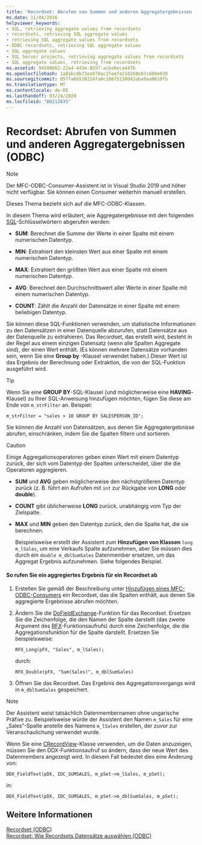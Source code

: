 ```yaml
---
title: 'Recordset: Abrufen von Summen und anderen Aggregatergebnissen (ODBC)'
ms.date: 11/04/2016
helpviewer_keywords:
- SQL, retrieving aggregate values from recordsets
- recordsets, retrieving SQL aggregate values
- retrieving SQL aggregate values from recordsets
- ODBC recordsets, retrieving SQL aggregate values
- SQL aggregate values
- SQL Server projects, retrieving aggregate values from recordsets
- SQL aggregate values, retrieving from recordsets
ms.assetid: 94500662-22a4-443e-82d7-acbe6eca447b
ms.openlocfilehash: 1a8abc8b73ee878ac2feefa210268e87c608e938
ms.sourcegitcommit: 857fa6b530224fa6c18675138043aba9aa0619fb
ms.translationtype: MT
ms.contentlocale: de-DE
ms.lasthandoff: 03/24/2020
ms.locfileid: "80212835"
---
```

# <a name="recordset-obtaining-sums-and-other-aggregate-results-odbc"></a>Recordset: Abrufen von Summen und anderen Aggregatergebnissen (ODBC)

> [!NOTE]
> Der MFC-ODBC-Consumer-Assistent ist in Visual Studio 2019 und höher nicht verfügbar. Sie können einen Consumer weiterhin manuell erstellen.

Dieses Thema bezieht sich auf die MFC-ODBC-Klassen.

In diesem Thema wird erläutert, wie Aggregatergebnisse mit den folgenden [SQL](../../data/odbc/sql.md)-Schlüsselwörtern abgerufen werden:

- **SUM**: Berechnet die Summe der Werte in einer Spalte mit einem numerischen Datentyp.

- **MIN**: Extrahiert den kleinsten Wert aus einer Spalte mit einem numerischen Datentyp.

- **MAX**: Extrahiert den größten Wert aus einer Spalte mit einem numerischen Datentyp.

- **AVG**: Berechnet den Durchschnittswert aller Werte in einer Spalte mit einem numerischen Datentyp.

- **COUNT**: Zählt die Anzahl der Datensätze in einer Spalte mit einem beliebigen Datentyp.

Sie können diese SQL-Funktionen verwenden, um statistische Informationen zu den Datensätzen in einer Datenquelle abzurufen, statt Datensätze aus der Datenquelle zu extrahieren. Das Recordset, das erstellt wird, besteht in der Regel aus einem einzigen Datensatz (wenn alle Spalten Aggregate sind), der einen Wert enthält. (Es können mehrere Datensätze vorhanden sein, wenn Sie eine **Group by** -Klausel verwendet haben.) Dieser Wert ist das Ergebnis der Berechnung oder Extraktion, die von der SQL-Funktion ausgeführt wird.

> [!TIP]
>  Wenn Sie eine **GROUP BY**-SQL-Klausel (und möglicherweise eine **HAVING**-Klausel) zu Ihrer SQL-Anweisung hinzufügen möchten, fügen Sie diese am Ende von `m_strFilter` an. Beispiel:

```
m_strFilter = "sales > 10 GROUP BY SALESPERSON_ID";
```

Sie können die Anzahl von Datensätzen, aus denen Sie Aggregatergebnisse abrufen, einschränken, indem Sie die Spalten filtern und sortieren.

> [!CAUTION]
>  Einige Aggregationsoperatoren geben einen Wert mit einem Datentyp zurück, der sich vom Datentyp der Spalten unterscheidet, über die die Operatoren aggregieren.

- **SUM** und **AVG** geben möglicherweise den nächstgrößeren Datentyp zurück (z. B. führt ein Aufrufen mit `int` zur Rückgabe von **LONG** oder **double**).

- **COUNT** gibt üblicherweise **LONG** zurück, unabhängig vom Typ der Zielspalte.

- **MAX** und **MIN** geben den Datentyp zurück, den die Spalte hat, die sie berechnen.

     Beispielsweise erstellt der Assistent zum **Hinzufügen von Klassen** `long` `m_lSales`, um eine Verkaufs Spalte aufzunehmen, aber Sie müssen dies durch ein `double m_dblSumSales` Datenmember ersetzen, um das Aggregat Ergebnis aufzunehmen. Siehe folgendes Beispiel.

#### <a name="to-obtain-an-aggregate-result-for-a-recordset"></a>So rufen Sie ein aggregiertes Ergebnis für ein Recordset ab

1. Erstellen Sie gemäß der Beschreibung unter [Hinzufügen eines MFC-ODBC-Consumers](../../mfc/reference/adding-an-mfc-odbc-consumer.md) ein Recordset, das die Spalten enthält, aus denen Sie aggregierte Ergebnisse abrufen möchten.

1. Ändern Sie die [DoFieldExchange](../../mfc/reference/crecordset-class.md#dofieldexchange)-Funktion für das Recordset. Ersetzen Sie die Zeichenfolge, die den Namen der Spalte darstellt (das zweite Argument des [RFX](../../data/odbc/record-field-exchange-using-rfx.md)-Funktionsaufrufs) durch eine Zeichenfolge, die die Aggregationsfunktion für die Spalte darstellt. Ersetzen Sie beispielsweise:

    ```
    RFX_Long(pFX, "Sales", m_lSales);
    ```

     durch:

    ```
    RFX_Double(pFX, "Sum(Sales)", m_dblSumSales)
    ```

1. Öffnen Sie das Recordset. Das Ergebnis des Aggregationsvorgangs wird in `m_dblSumSales` gespeichert.

> [!NOTE]
>  Der Assistent weist tatsächlich Datenmembernamen ohne ungarische Präfixe zu. Beispielsweise würde der Assistent den Namen `m_Sales` für eine „Sales“-Spalte anstelle des Namens `m_lSales` erstellen, der zuvor zur Veranschaulichung verwendet wurde.

Wenn Sie eine [CRecordView](../../mfc/reference/crecordview-class.md)-Klasse verwenden, um die Daten anzuzeigen, müssen Sie den DDX-Funktionsaufruf so ändern, dass der neue Wert des Datenmembers angezeigt wird. In diesem Fall bedeutet dies eine Änderung von:

```
DDX_FieldText(pDX, IDC_SUMSALES, m_pSet->m_lSales, m_pSet);
```

in:

```
DDX_FieldText(pDX, IDC_SUMSALES, m_pSet->m_dblSumSales, m_pSet);
```

## <a name="see-also"></a>Weitere Informationen

[Recordset (ODBC)](../../data/odbc/recordset-odbc.md)<br/>
[Recordset: Wie Recordsets Datensätze auswählen (ODBC)](../../data/odbc/recordset-how-recordsets-select-records-odbc.md)
